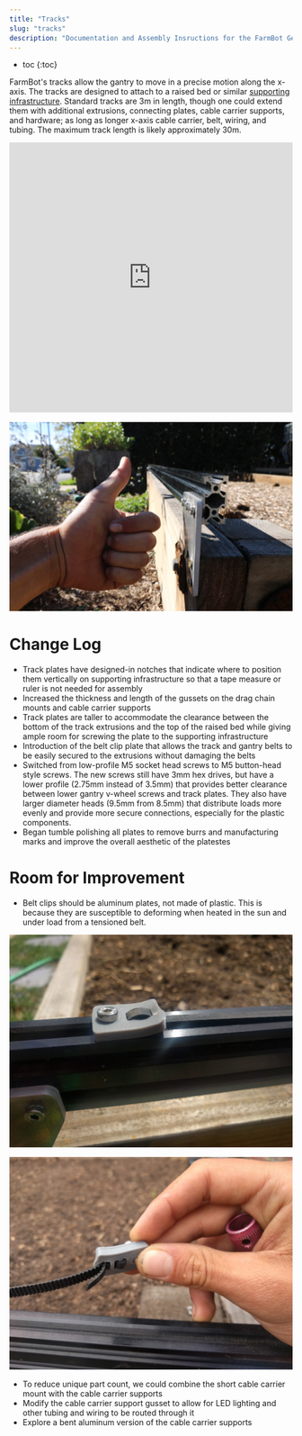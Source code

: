 ```yaml
---
title: "Tracks"
slug: "tracks"
description: "Documentation and Assembly Insructions for the FarmBot Genesis Tracks"
---
```


* toc
{:toc}

FarmBot's tracks allow the gantry to move in a precise motion along the x-axis. The tracks are designed to attach to a raised bed or similar [supporting infrastructure](../FarmBot-Genesis-V1.0/supporting-infrastructure.md). Standard tracks are 3m in length, though one could extend them with additional extrusions, connecting plates, cable carrier supports, and hardware; as long as longer x-axis cable carrier, belt, wiring, and tubing. The maximum track length is likely approximately 30m.

<iframe width="100%" height="480" src="https://sketchfab.com/models/813d7caf919541beb15721d5ae51b164/embed?ui_controls=0&amp;ui_infos=0&amp;ui_related=0" frameborder="0" allowfullscreen mozallowfullscreen="true" webkitallowfullscreen="true" onmousewheel=""></iframe>



![IMG_4499.JPG](_images/IMG_4499.JPG)



# Change Log

* Track plates have designed-in notches that indicate where to position them vertically on supporting infrastructure so that a tape measure or ruler is not needed for assembly
* Increased the thickness and length of the gussets on the drag chain mounts and cable carrier supports
* Track plates are taller to accommodate the clearance between the bottom of the track extrusions and the top of the raised bed while giving ample room for screwing the plate to the supporting infrastructure
* Introduction of the belt clip plate that allows the track and gantry belts to be easily secured to the extrusions without damaging the belts
* Switched from low-profile M5 socket head screws to M5 button-head style screws. The new screws still have 3mm hex drives, but have a lower profile (2.75mm instead of 3.5mm) that provides better clearance between lower gantry v-wheel screws and track plates. They also have larger diameter heads (9.5mm from 8.5mm) that distribute loads more evenly and provide more secure connections, especially for the plastic components.
* Began tumble polishing all plates to remove burrs and manufacturing marks and improve the overall aesthetic of the platestes

# Room for Improvement

* Belt clips should be aluminum plates, not made of plastic. This is because they are susceptible to deforming when heated in the sun and under load from a tensioned belt.

![IMG_20160406_130205.jpg](_images/IMG_20160406_130205.jpg)



![IMG_20160407_144713.jpg](_images/IMG_20160407_144713.jpg)

* To reduce unique part count, we could combine the short cable carrier mount with the cable carrier supports
* Modify the cable carrier support gusset to allow for LED lighting and other tubing and wiring to be routed through it
* Explore a bent aluminum version of the cable carrier supports
